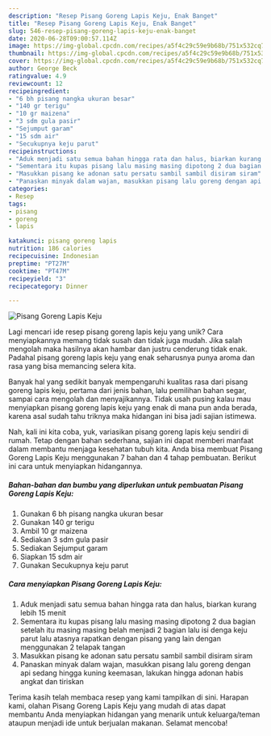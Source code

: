 ```yaml
---
description: "Resep Pisang Goreng Lapis Keju, Enak Banget"
title: "Resep Pisang Goreng Lapis Keju, Enak Banget"
slug: 546-resep-pisang-goreng-lapis-keju-enak-banget
date: 2020-06-28T09:00:57.114Z
image: https://img-global.cpcdn.com/recipes/a5f4c29c59e9b68b/751x532cq70/pisang-goreng-lapis-keju-foto-resep-utama.jpg
thumbnail: https://img-global.cpcdn.com/recipes/a5f4c29c59e9b68b/751x532cq70/pisang-goreng-lapis-keju-foto-resep-utama.jpg
cover: https://img-global.cpcdn.com/recipes/a5f4c29c59e9b68b/751x532cq70/pisang-goreng-lapis-keju-foto-resep-utama.jpg
author: George Beck
ratingvalue: 4.9
reviewcount: 12
recipeingredient:
- "6 bh pisang nangka ukuran besar"
- "140 gr terigu"
- "10 gr maizena"
- "3 sdm gula pasir"
- "Sejumput garam"
- "15 sdm air"
- "Secukupnya keju parut"
recipeinstructions:
- "Aduk menjadi satu semua bahan hingga rata dan halus, biarkan kurang lebih 15 menit"
- "Sementara itu kupas pisang lalu masing masing dipotong 2 dua bagian setelah itu masing masing belah menjadi 2 bagian lalu isi denga keju parut lalu atasnya rapatkan dengan pisang yang lain dengan menggunakan 2 telapak tangan"
- "Masukkan pisang ke adonan satu persatu sambil sambil disiram siram"
- "Panaskan minyak dalam wajan, masukkan pisang lalu goreng dengan api sedang hingga kuning keemasan, lakukan hingga adonan habis angkat dan tiriskan"
categories:
- Resep
tags:
- pisang
- goreng
- lapis

katakunci: pisang goreng lapis 
nutrition: 186 calories
recipecuisine: Indonesian
preptime: "PT27M"
cooktime: "PT47M"
recipeyield: "3"
recipecategory: Dinner

---
```



![Pisang Goreng Lapis Keju](https://img-global.cpcdn.com/recipes/a5f4c29c59e9b68b/751x532cq70/pisang-goreng-lapis-keju-foto-resep-utama.jpg)

Lagi mencari ide resep pisang goreng lapis keju yang unik? Cara menyiapkannya memang tidak susah dan tidak juga mudah. Jika salah mengolah maka hasilnya akan hambar dan justru cenderung tidak enak. Padahal pisang goreng lapis keju yang enak seharusnya punya aroma dan rasa yang bisa memancing selera kita.

Banyak hal yang sedikit banyak mempengaruhi kualitas rasa dari pisang goreng lapis keju, pertama dari jenis bahan, lalu pemilihan bahan segar, sampai cara mengolah dan menyajikannya. Tidak usah pusing kalau mau menyiapkan pisang goreng lapis keju yang enak di mana pun anda berada, karena asal sudah tahu triknya maka hidangan ini bisa jadi sajian istimewa.




Nah, kali ini kita coba, yuk, variasikan pisang goreng lapis keju sendiri di rumah. Tetap dengan bahan sederhana, sajian ini dapat memberi manfaat dalam membantu menjaga kesehatan tubuh kita. Anda bisa membuat Pisang Goreng Lapis Keju menggunakan 7 bahan dan 4 tahap pembuatan. Berikut ini cara untuk menyiapkan hidangannya.

<!--inarticleads1-->

##### Bahan-bahan dan bumbu yang diperlukan untuk pembuatan Pisang Goreng Lapis Keju:

1. Gunakan 6 bh pisang nangka ukuran besar
1. Gunakan 140 gr terigu
1. Ambil 10 gr maizena
1. Sediakan 3 sdm gula pasir
1. Sediakan Sejumput garam
1. Siapkan 15 sdm air
1. Gunakan Secukupnya keju parut




<!--inarticleads2-->

##### Cara menyiapkan Pisang Goreng Lapis Keju:

1. Aduk menjadi satu semua bahan hingga rata dan halus, biarkan kurang lebih 15 menit
1. Sementara itu kupas pisang lalu masing masing dipotong 2 dua bagian setelah itu masing masing belah menjadi 2 bagian lalu isi denga keju parut lalu atasnya rapatkan dengan pisang yang lain dengan menggunakan 2 telapak tangan
1. Masukkan pisang ke adonan satu persatu sambil sambil disiram siram
1. Panaskan minyak dalam wajan, masukkan pisang lalu goreng dengan api sedang hingga kuning keemasan, lakukan hingga adonan habis angkat dan tiriskan




Terima kasih telah membaca resep yang kami tampilkan di sini. Harapan kami, olahan Pisang Goreng Lapis Keju yang mudah di atas dapat membantu Anda menyiapkan hidangan yang menarik untuk keluarga/teman ataupun menjadi ide untuk berjualan makanan. Selamat mencoba!
